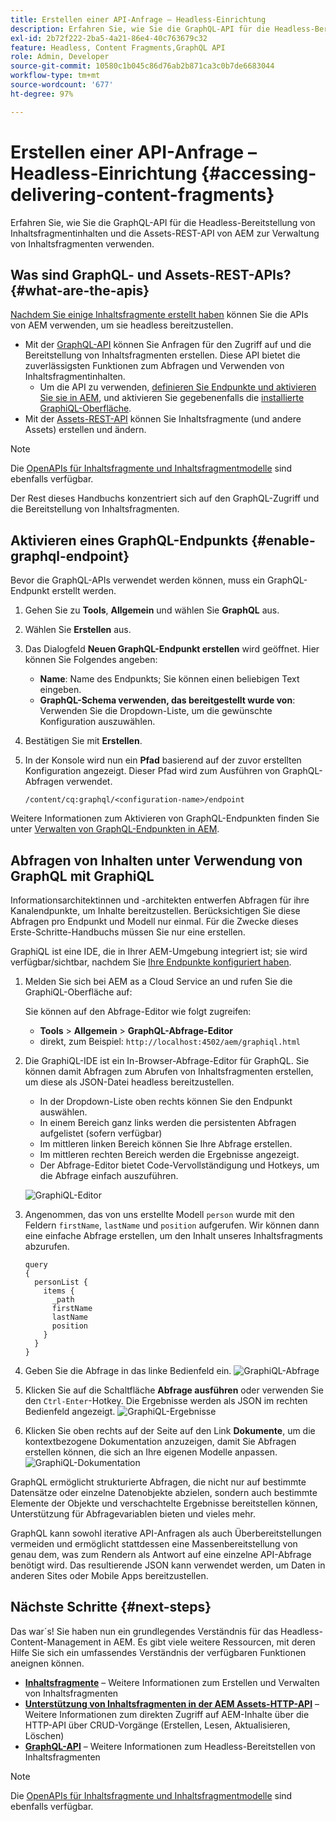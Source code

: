 ```yaml
---
title: Erstellen einer API-Anfrage – Headless-Einrichtung
description: Erfahren Sie, wie Sie die GraphQL-API für die Headless-Bereitstellung von Inhaltsfragmentinhalten und die Assets-REST-API von AEM zur Verwaltung von Inhaltsfragmenten verwenden.
exl-id: 2b72f222-2ba5-4a21-86e4-40c763679c32
feature: Headless, Content Fragments,GraphQL API
role: Admin, Developer
source-git-commit: 10580c1b045c86d76ab2b871ca3c0b7de6683044
workflow-type: tm+mt
source-wordcount: '677'
ht-degree: 97%

---
```


# Erstellen einer API-Anfrage – Headless-Einrichtung {#accessing-delivering-content-fragments}

Erfahren Sie, wie Sie die GraphQL-API für die Headless-Bereitstellung von Inhaltsfragmentinhalten und die Assets-REST-API von AEM zur Verwaltung von Inhaltsfragmenten verwenden.

## Was sind GraphQL- und Assets-REST-APIs? {#what-are-the-apis}

[Nachdem Sie einige Inhaltsfragmente erstellt haben](create-content-fragment.md) können Sie die APIs von AEM verwenden, um sie headless bereitzustellen.

* Mit der [GraphQL-API](/help/headless/graphql-api/content-fragments.md) können Sie Anfragen für den Zugriff auf und die Bereitstellung von Inhaltsfragmenten erstellen. Diese API bietet die zuverlässigsten Funktionen zum Abfragen und Verwenden von Inhaltsfragmentinhalten.
   * Um die API zu verwenden, [definieren Sie Endpunkte und aktivieren Sie sie in AEM](/help/headless/graphql-api/graphql-endpoint.md), und aktivieren Sie gegebenenfalls die [installierte GraphiQL-Oberfläche](/help/headless/graphql-api/graphiql-ide.md).
* Mit der [Assets-REST-API](/help/assets/content-fragments/assets-api-content-fragments.md) können Sie Inhaltsfragmente (und andere Assets) erstellen und ändern.

>[!NOTE]
>
>Die [OpenAPIs für Inhaltsfragmente und Inhaltsfragmentmodelle](/help/headless/content-fragment-openapis.md) sind ebenfalls verfügbar.

Der Rest dieses Handbuchs konzentriert sich auf den GraphQL-Zugriff und die Bereitstellung von Inhaltsfragmenten.

## Aktivieren eines GraphQL-Endpunkts {#enable-graphql-endpoint}

Bevor die GraphQL-APIs verwendet werden können, muss ein GraphQL-Endpunkt erstellt werden.

1. Gehen Sie zu **Tools**, **Allgemein** und wählen Sie **GraphQL** aus.
1. Wählen Sie **Erstellen** aus.
1. Das Dialogfeld **Neuen GraphQL-Endpunkt erstellen** wird geöffnet. Hier können Sie Folgendes angeben:
   * **Name**: Name des Endpunkts; Sie können einen beliebigen Text eingeben.
   * **GraphQL-Schema verwenden, das bereitgestellt wurde von**: Verwenden Sie die Dropdown-Liste, um die gewünschte Konfiguration auszuwählen.
1. Bestätigen Sie mit **Erstellen**.
1. In der Konsole wird nun ein **Pfad** basierend auf der zuvor erstellten Konfiguration angezeigt. Dieser Pfad wird zum Ausführen von GraphQL-Abfragen verwendet.

   ```
   /content/cq:graphql/<configuration-name>/endpoint
   ```

Weitere Informationen zum Aktivieren von GraphQL-Endpunkten finden Sie unter [Verwalten von GraphQL-Endpunkten in AEM](/help/headless/graphql-api/graphql-endpoint.md).

## Abfragen von Inhalten unter Verwendung von GraphQL mit GraphiQL

Informationsarchitektinnen und -architekten entwerfen Abfragen für ihre Kanalendpunkte, um Inhalte bereitzustellen. Berücksichtigen Sie diese Abfragen pro Endpunkt und Modell nur einmal. Für die Zwecke dieses Erste-Schritte-Handbuchs müssen Sie nur eine erstellen.

GraphiQL ist eine IDE, die in Ihrer AEM-Umgebung integriert ist; sie wird verfügbar/sichtbar, nachdem Sie [Ihre Endpunkte konfiguriert haben](#enable-graphql-endpoint).

1. Melden Sie sich bei AEM as a Cloud Service an und rufen Sie die GraphiQL-Oberfläche auf:

   Sie können auf den Abfrage-Editor wie folgt zugreifen:

   * **Tools** > **Allgemein** > **GraphQL-Abfrage-Editor**
   * direkt, zum Beispiel: `http://localhost:4502/aem/graphiql.html`

1. Die GraphiQL-IDE ist ein In-Browser-Abfrage-Editor für GraphQL. Sie können damit Abfragen zum Abrufen von Inhaltsfragmenten erstellen, um diese als JSON-Datei headless bereitzustellen.
   * In der Dropdown-Liste oben rechts können Sie den Endpunkt auswählen.
   * In einem Bereich ganz links werden die persistenten Abfragen aufgelistet (sofern verfügbar)
   * Im mittleren linken Bereich können Sie Ihre Abfrage erstellen.
   * Im mittleren rechten Bereich werden die Ergebnisse angezeigt.
   * Der Abfrage-Editor bietet Code-Vervollständigung und Hotkeys, um die Abfrage einfach auszuführen.

   ![GraphiQL-Editor](../assets/graphiql.png)

1. Angenommen, das von uns erstellte Modell `person` wurde mit den Feldern `firstName`, `lastName` und `position` aufgerufen. Wir können dann eine einfache Abfrage erstellen, um den Inhalt unseres Inhaltsfragments abzurufen.

   ```text
   query 
   {
     personList {
       items {
         _path
         firstName
         lastName
         position
       }
     }
   }
   ```

1. Geben Sie die Abfrage in das linke Bedienfeld ein.
   ![GraphiQL-Abfrage](../assets/graphiql-query.png)

1. Klicken Sie auf die Schaltfläche **Abfrage ausführen** oder verwenden Sie den `Ctrl-Enter`-Hotkey. Die Ergebnisse werden als JSON im rechten Bedienfeld angezeigt.
   ![GraphiQL-Ergebnisse](../assets/graphiql-results.png)

1. Klicken Sie oben rechts auf der Seite auf den Link **Dokumente**, um die kontextbezogene Dokumentation anzuzeigen, damit Sie Abfragen erstellen können, die sich an Ihre eigenen Modelle anpassen.
   ![GraphiQL-Dokumentation](../assets/graphiql-documentation.png)

GraphQL ermöglicht strukturierte Abfragen, die nicht nur auf bestimmte Datensätze oder einzelne Datenobjekte abzielen, sondern auch bestimmte Elemente der Objekte und verschachtelte Ergebnisse bereitstellen können, Unterstützung für Abfragevariablen bieten und vieles mehr.

GraphQL kann sowohl iterative API-Anfragen als auch Überbereitstellungen vermeiden und ermöglicht stattdessen eine Massenbereitstellung von genau dem, was zum Rendern als Antwort auf eine einzelne API-Abfrage benötigt wird. Das resultierende JSON kann verwendet werden, um Daten in anderen Sites oder Mobile Apps bereitzustellen.

## Nächste Schritte {#next-steps}

Das war´s! Sie haben nun ein grundlegendes Verständnis für das Headless-Content-Management in AEM. Es gibt viele weitere Ressourcen, mit deren Hilfe Sie sich ein umfassendes Verständnis der verfügbaren Funktionen aneignen können.

* **[Inhaltsfragmente](/help/sites-cloud/administering/content-fragments/managing.md)** – Weitere Informationen zum Erstellen und Verwalten von Inhaltsfragmenten
* **[Unterstützung von Inhaltsfragmenten in der AEM Assets-HTTP-API](/help/assets/content-fragments/assets-api-content-fragments.md)** – Weitere Informationen zum direkten Zugriff auf AEM-Inhalte über die HTTP-API über CRUD-Vorgänge (Erstellen, Lesen, Aktualisieren, Löschen)
* **[GraphQL-API](/help/headless/graphql-api/content-fragments.md)** – Weitere Informationen zum Headless-Bereitstellen von Inhaltsfragmenten

>[!NOTE]
>
>Die [OpenAPIs für Inhaltsfragmente und Inhaltsfragmentmodelle](/help/headless/content-fragment-openapis.md) sind ebenfalls verfügbar.
